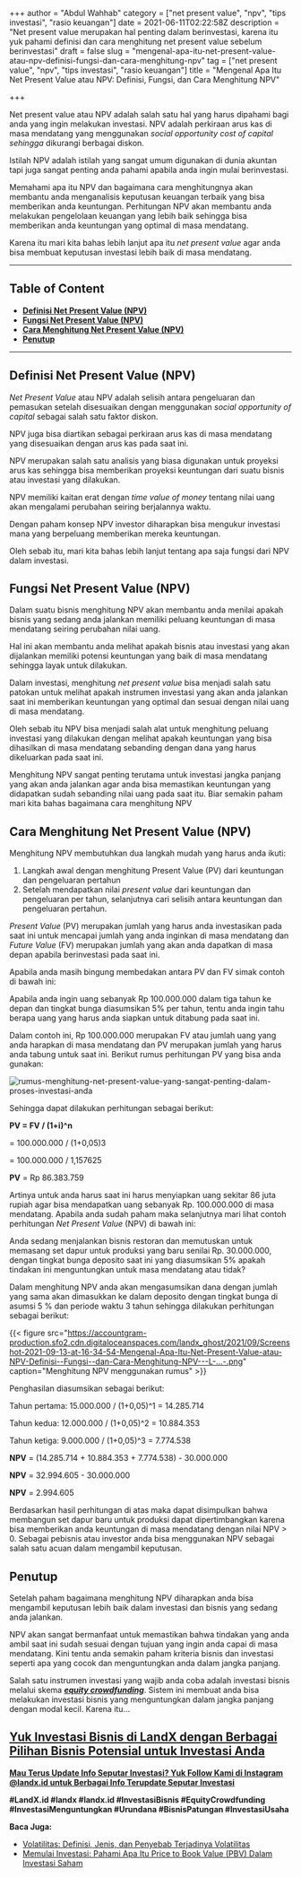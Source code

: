 +++
author = "Abdul Wahhab"
category = ["net present value", "npv", "tips investasi", "rasio keuangan"]
date = 2021-06-11T02:22:58Z
description = "Net present value merupakan hal penting dalam berinvestasi, karena itu yuk pahami definisi dan cara menghitung net present value sebelum berinvestasi"
draft = false
slug = "mengenal-apa-itu-net-present-value-atau-npv-definisi-fungsi-dan-cara-menghitung-npv"
tag = ["net present value", "npv", "tips investasi", "rasio keuangan"]
title = "Mengenal Apa Itu Net Present Value atau NPV: Definisi, Fungsi, dan Cara Menghitung NPV"

+++


Net present value atau NPV adalah salah satu hal yang harus dipahami bagi anda yang ingin melakukan investasi. NPV adalah perkiraan arus kas di masa mendatang yang menggunakan _social opportunity cost of capital sehingga_ dikurangi berbagai diskon.

Istilah NPV adalah istilah yang sangat umum digunakan di dunia akuntan tapi juga sangat penting anda pahami apabila anda ingin mulai berinvestasi.

Memahami apa itu NPV dan bagaimana cara menghitungnya akan membantu anda menganalisis keputusan keuangan terbaik yang bisa memberikan anda keuntungan. Perhitungan NPV akan membantu anda melakukan pengelolaan keuangan yang lebih baik sehingga bisa memberikan anda keuntungan yang optimal di masa mendatang.

Karena itu mari kita bahas lebih lanjut apa itu _net present value_ agar anda bisa membuat keputusan investasi lebih baik di masa mendatang.

---

## Table of Content

* **[Definisi Net Present Value (NPV)](#definisi-net-present-value-npv-)**
* **[Fungsi Net Present Value (NPV)](#fungsi-net-present-value-npv-)**
* **[Cara Menghitung Net Present Value (NPV)](#cara-menghitung-net-present-value-npv-)**
* **[Penutup](#penutup)**

---

## Definisi Net Present Value (NPV)

_Net Present Value_ atau NPV adalah selisih antara pengeluaran dan pemasukan setelah disesuaikan dengan menggunakan _social opportunity of capital_ sebagai salah satu faktor diskon.

NPV juga  bisa diartikan sebagai perkiraan arus kas di masa mendatang yang disesuaikan dengan arus kas pada saat ini.

NPV merupakan salah satu analisis yang biasa digunakan untuk proyeksi arus kas sehingga bisa memberikan proyeksi keuntungan dari suatu bisnis atau investasi yang dilakukan.

NPV memiliki kaitan erat dengan _time value of money_ tentang nilai uang akan mengalami perubahan seiring berjalannya waktu.

Dengan paham konsep NPV investor diharapkan bisa mengukur investasi mana yang berpeluang memberikan mereka keuntungan.

Oleh sebab itu, mari kita bahas lebih lanjut tentang apa saja fungsi dari NPV dalam investasi.

## Fungsi Net Present Value (NPV)

Dalam suatu bisnis menghitung NPV akan membantu anda menilai apakah bisnis yang sedang anda jalankan memiliki peluang keuntungan di masa mendatang seiring perubahan nilai uang.

Hal ini akan membantu anda melihat apakah bisnis atau investasi yang akan dijalankan memiliki potensi keuntungan yang baik di masa mendatang sehingga layak untuk dilakukan.

Dalam investasi, menghitung _net present value_ bisa menjadi salah satu patokan untuk melihat apakah instrumen investasi yang akan anda jalankan saat ini memberikan keuntungan yang optimal dan sesuai dengan nilai uang di masa mendatang.

Oleh sebab itu NPV bisa menjadi salah alat untuk menghitung peluang investasi yang dilakukan dengan melihat apakah keuntungan yang bisa dihasilkan di masa mendatang sebanding dengan dana yang harus dikeluarkan pada saat ini.

Menghitung  NPV sangat penting terutama untuk investasi jangka panjang yang akan anda jalankan agar anda bisa memastikan keuntungan yang didapatkan sudah sebanding nilai uang pada saat itu. Biar semakin paham mari kita bahas bagaimana cara menghitung NPV

## Cara Menghitung Net Present Value (NPV)

Menghitung NPV membutuhkan dua langkah mudah yang harus anda ikuti:

1. Langkah awal dengan menghitung Present Value (PV) dari keuntungan dan pengeluaran pertahun
2. Setelah mendapatkan nilai _present value_ dari keuntungan dan pengeluaran per tahun, selanjutnya cari selisih antara keuntungan dan pengeluaran pertahun.

_Present Value_ (PV) merupakan jumlah yang harus anda investasikan pada saat ini untuk mencapai jumlah yang anda inginkan di masa mendatang dan _Future Value_ (FV) merupakan jumlah yang akan anda dapatkan di masa depan apabila berinvestasi pada saat ini.

Apabila anda masih bingung membedakan antara PV dan FV simak contoh di bawah ini:

Apabila anda ingin uang sebanyak Rp 100.000.000 dalam tiga tahun ke depan dan tingkat bunga diasumsikan  5% per tahun, tentu anda ingin tahu berapa uang yang harus anda siapkan untuk ditabung pada saat ini.

Dalam contoh ini, Rp 100.000.000 merupakan FV atau jumlah uang yang anda harapkan di masa mendatang dan PV merupakan jumlah yang harus anda tabung untuk saat ini. Berikut rumus perhitungan PV yang bisa anda gunakan:

![rumus-menghitung-net-present-value-yang-sangat-penting-dalam-proses-investasi-anda](https://accountgram-production.sfo2.cdn.digitaloceanspaces.com/landx_ghost/2021/09/rumus-menghitung-net-present-value-yang-sangat-penting-dalam-proses-investasi-anda.png)

Sehingga dapat dilakukan perhitungan sebagai berikut:

**PV = FV / (1+i)^n**

= 100.000.000 / (1+0,05)3

= 100.000.000 / 1,157625

**PV** = Rp 86.383.759

Artinya untuk anda harus saat ini harus menyiapkan uang sekitar 86 juta rupiah agar bisa mendapatkan uang sebanyak Rp. 100.000.000 di masa mendatang. Apabila anda sudah paham maka selanjutnya mari lihat contoh perhitungan _Net Present Value_ (NPV) di bawah ini:

Anda sedang menjalankan bisnis restoran dan memutuskan untuk memasang set dapur untuk produksi yang baru senilai Rp. 30.000.000, dengan tingkat bunga deposito saat ini yang diasumsikan 5% apakah tindakan ini menguntungkan untuk masa mendatang atau tidak?

Dalam menghitung NPV anda akan mengasumsikan dana dengan jumlah yang sama akan dimasukkan ke dalam deposito dengan tingkat bunga di asumsi 5 % dan periode waktu 3 tahun sehingga dilakukan perhitungan sebagai berikut:

{{< figure src="https://accountgram-production.sfo2.cdn.digitaloceanspaces.com/landx_ghost/2021/09/Screenshot-2021-09-13-at-16-34-54-Mengenal-Apa-Itu-Net-Present-Value-atau-NPV-Definisi--Fungsi--dan-Cara-Menghitung-NPV---L-...-.png" caption="Menghitung NPV menggunakan rumus" >}}

Penghasilan diasumsikan sebagai berikut:

Tahun pertama: 15.000.000 / (1+0,05)^1 = 14.285.714

Tahun kedua: 12.000.000 / (1+0,05)^2 = 10.884.353

Tahun ketiga: 9.000.000 / (1+0,05)^3 = 7.774.538

**NPV** = (14.285.714 + 10.884.353 + 7.774.538) - 30.000.000

**NPV** = 32.994.605 - 30.000.000

**NPV** = 2.994.605

Berdasarkan hasil perhitungan di atas maka dapat disimpulkan bahwa membangun set dapur baru untuk produksi dapat dipertimbangkan karena bisa memberikan anda keuntungan di masa mendatang dengan nilai NPV > 0. Sebagai pebisnis atau investor anda bisa menggunakan NPV sebagai salah satu acuan dalam mengambil keputusan.

## Penutup

Setelah paham bagaimana menghitung NPV diharapkan anda bisa mengambil keputusan lebih baik dalam investasi dan bisnis yang sedang anda jalankan.

NPV akan sangat bermanfaat untuk memastikan bahwa tindakan yang anda ambil saat ini sudah sesuai dengan tujuan yang ingin anda capai di masa mendatang. Kini tentu anda semakin paham kriteria bisnis dan investasi seperti apa yang cocok dan menguntungkan anda dalam jangka panjang.

Salah satu instrumen investasi yang wajib anda coba adalah investasi bisnis melalui skema _**[equity crowdfunding](https://landx.id/)**_. Sistem ini membuat anda bisa melakukan investasi bisnis yang menguntungkan dalam jangka panjang dengan modal kecil. Karena itu…

## [Yuk Investasi Bisnis di LandX dengan Berbagai Pilihan Bisnis Potensial untuk Investasi Anda](https://landx.id/)



**[Mau Terus Update Info Seputar Investasi? Yuk Follow Kami di Instagram @landx.id untuk Berbagai Info Terupdate Seputar Investasi](https://instagram.com/landx.id?utm_medium=copy_link)**

**#LandX.id    #landx         #landx.id    #InvestasiBisnis    #EquityCrowdfunding    #InvestasiMenguntungkan    #Urundana    #BisnisPatungan    #InvestasiUsaha**

**Baca Juga:**

* [Volatilitas: Definisi, Jenis, dan Penyebab Terjadinya Volatilitas](https://landx.id/blog/volatilitas-definisi-jenis-cara-dan-penyebab-terjadinya-volatilitas/)
* [Memulai Investasi: Pahami Apa Itu Price to Book Value (PBV) Dalam Investasi Saham](https://landx.id/blog/memulai-investasi-pahami-apa-itu-price-to-book-value-pbv-dalam-investasi-saham/)

